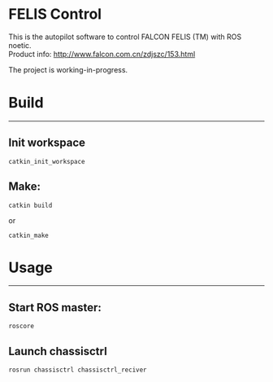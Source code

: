 # FELIS Control
This is the autopilot software to control FALCON FELIS (TM) with ROS noetic.     
Product info: http://www.falcon.com.cn/zdjszc/153.html

The project is working-in-progress. 

# Build
---
## Init workspace 

    catkin_init_workspace
## Make: 

    catkin build
or

    catkin_make

# Usage
---
## Start ROS master: 

    roscore
## Launch chassisctrl

    rosrun chassisctrl chassisctrl_reciver